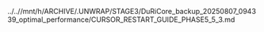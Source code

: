 ../..//mnt/h/ARCHIVE/.UNWRAP/STAGE3/DuRiCore_backup_20250807_094339_optimal_performance/CURSOR_RESTART_GUIDE_PHASE5_5_3.md